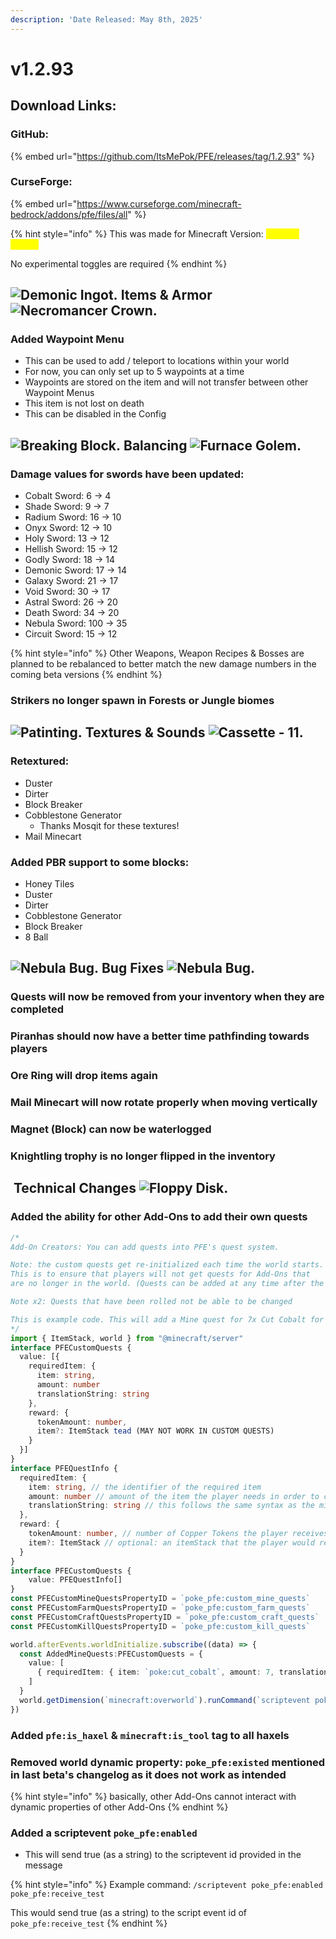 ```yaml
---
description: 'Date Released: May 8th, 2025'
---
```


# v1.2.93

## Download Links:

### GitHub:

{% embed url="https://github.com/ItsMePok/PFE/releases/tag/1.2.93" %}

### CurseForge:

{% embed url="https://www.curseforge.com/minecraft-bedrock/addons/pfe/files/all" %}

{% hint style="info" %}
This was made for Minecraft Version: <mark style="color:yellow;">1.21.70 / 1.21.80</mark>

No experimental toggles are required
{% endhint %}

## <img src="https://github.com/user-attachments/assets/2332c89f-38d6-4a08-944a-9421758259aa" alt="Demonic Ingot." data-size="line"> **Items & Armor** <img src="https://github.com/user-attachments/assets/f4ee359f-7a23-44ba-8981-6c5bbdac1725" alt="Necromancer Crown." data-size="line">

### Added Waypoint Menu

* This can be used to add / teleport to locations within your world
* For now, you can only set up to 5 waypoints at a time
* Waypoints are stored on the item and will not transfer between other Waypoint Menus
* This item is not lost on death
* This can be disabled in the Config

## <img src="https://github.com/user-attachments/assets/d1e653c0-4330-48e7-afc4-19c7eb52cb95" alt="Breaking Block." data-size="line"> **Balancing** <img src="https://github.com/user-attachments/assets/928dc5bb-5e1a-4c1d-a92c-309b8e397a9a" alt="Furnace Golem." data-size="line">

### Damage values for swords have been updated:

* Cobalt Sword: 6 -> 4
* Shade Sword: 9 -> 7
* Radium Sword: 16 -> 10
* Onyx Sword: 12 -> 10
* Holy Sword: 13 -> 12
* Hellish Sword: 15 -> 12
* Godly Sword: 18 -> 14
* Demonic Sword: 17 -> 14
* Galaxy Sword: 21 -> 17
* Void Sword: 30 -> 17
* Astral Sword: 26 -> 20
* Death Sword: 34 -> 20
* Nebula Sword: 100 -> 35
* Circuit Sword: 15 -> 12

{% hint style="info" %}
Other Weapons, Weapon Recipes & Bosses are planned to be rebalanced to better match the new damage numbers in the coming beta versions
{% endhint %}

### Strikers no longer spawn in Forests or Jungle biomes

## <img src="https://minecraft.wiki/images/thumb/Painting_JE2_BE2.png/150px-Painting_JE2_BE2.png?45334" alt="Patinting." data-size="line"> **Textures & Sounds**﻿﻿ <picture><source srcset="https://github.com/user-attachments/assets/34b07696-af86-4a48-bf19-a97ab0dc4516" media="(prefers-color-scheme: dark)"><img src="https://github.com/user-attachments/assets/2899fc15-710e-4530-a3f3-17b87699a2a6" alt="Cassette - 11." data-size="line"></picture>

### Retextured:

* Duster
* Dirter
* Block Breaker
* Cobblestone Generator
  * Thanks Mosqit for these textures!
* Mail Minecart

### Added PBR support to some blocks:

* Honey Tiles
* Duster
* Dirter
* Cobblestone Generator
* Block Breaker
* 8 Ball

## <img src="https://github.com/user-attachments/assets/67865697-1f10-48c2-a6fa-f8f0709bea94" alt="Nebula Bug." data-size="line"> **Bug Fixes**  <img src="https://github.com/user-attachments/assets/67865697-1f10-48c2-a6fa-f8f0709bea94" alt="Nebula Bug." data-size="line">

### Quests will now be removed from your inventory when they are completed

### Piranhas should now have a better time pathfinding towards players

### Ore Ring will drop items again

### Mail Minecart will now rotate properly when moving vertically

### Magnet (Block) can now be waterlogged

### Knightling trophy is no longer flipped in the inventory



## <img src="https://github.com/user-attachments/assets/a7627a43-c3d4-4924-8a95-c87394c7d164" alt="" data-size="line"> **Technical Changes** <img src="https://github.com/user-attachments/assets/0fbe80d0-461d-4d9b-9e3b-bb232be4644f" alt="Floppy Disk." data-size="line">

### Added the ability for other Add-Ons to add their own quests

```typescript
/*
Add-On Creators: You can add quests into PFE's quest system.

Note: the custom quests get re-initialized each time the world starts. 
This is to ensure that players will not get quests for Add-Ons that 
are no longer in the world. (Quests can be added at any time after the world loads)

Note x2: Quests that have been rolled not be able to be changed

This is example code. This will add a Mine quest for 7x Cut Cobalt for 7x Copper Tokens:
*/
import { ItemStack, world } from "@minecraft/server"
interface PFECustomQuests {
  value: [{
    requiredItem: {
      item: string,
      amount: number
      translationString: string
    },
    reward: {
      tokenAmount: number,
      item?: ItemStack tead (MAY NOT WORK IN CUSTOM QUESTS)
    }
  }]
}
interface PFEQuestInfo {
  requiredItem: {
    item: string, // the identifier of the required item
    amount: number // amount of the item the player needs in order to complete this quest
    translationString: string // this follows the same syntax as the minecraft:display_name component
  },
  reward: {
    tokenAmount: number, // number of Copper Tokens the player receives
    item?: ItemStack // optional: an itemStack that the player would receive ins
  }
}
interface PFECustomQuests {
    value: PFEQuestInfo[]
}
const PFECustomMineQuestsPropertyID = `poke_pfe:custom_mine_quests`
const PFECustomFarmQuestsPropertyID = `poke_pfe:custom_farm_quests`
const PFECustomCraftQuestsPropertyID = `poke_pfe:custom_craft_quests`
const PFECustomKillQuestsPropertyID = `poke_pfe:custom_kill_quests`

world.afterEvents.worldInitialize.subscribe((data) => {
  const AddedMineQuests:PFECustomQuests = {
    value: [
      { requiredItem: { item: `poke:cut_cobalt`, amount: 7, translationString: `%poke_pfe.cut_cobalt (%poke_pfe.tag)` }, reward: { tokenAmount: 7 } }
    ]
  }
  world.getDimension(`minecraft:overworld`).runCommand(`scriptevent poke_pfe:custom_mine_quests ${JSON.stringify(AddedMineQuests)}`)
})

```

### Added `pfe:is_haxel` & `minecraft:is_tool` tag to all haxels

### Removed world dynamic property: `poke_pfe:existed` mentioned in last beta's changelog as it does not work as intended

{% hint style="info" %}
basically, other Add-Ons cannot interact with dynamic properties of other Add-Ons
{% endhint %}

### Added a scriptevent `poke_pfe:enabled`&#x20;

* This will send true (as a string) to the scriptevent id provided in the message

{% hint style="info" %}
Example command: `/scriptevent poke_pfe:enabled poke_pfe:receive_test`

This would send true (as a string) to the script event id of `poke_pfe:receive_test`
{% endhint %}
